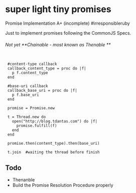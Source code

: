 super light tiny promises
=======

Promise Implementation A+ (incomplete) #irresponsibleruby

Just to implement promises following the CommonJS Specs.

###### Not yet **Chainable - most known as Thenable **

````

 #content-type callback
 callback_content_type = proc do |f| 
   p f.content_type
 end

 #base-uri callback
 callback_base_uri = proc do |f|
   p f.base_uri
 end 

 promise = Promise.new

 t = Thread.new do 
   open("http://blog.tdantas.com") do |f|
     promise.fulfill(f)
   end
 end

 promise.then(content_type).then(base_uri)

 t.join  #waiting the thread before finish

````


## Todo

* Thenanble
* Build the Promise Resolution Procedure properly